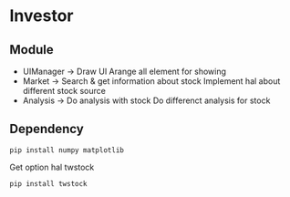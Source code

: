 # Investor

## Module

* UIManager -> Draw UI
    Arange all element for showing
* Market -> Search & get information about stock
    Implement hal about different stock source
* Analysis -> Do analysis with stock
    Do differenct analysis for stock

## Dependency
```
pip install numpy matplotlib
```

Get option hal twstock
```
pip install twstock
```

